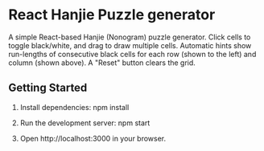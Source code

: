 # React Hanjie Puzzle generator

A simple React-based Hanjie (Nonogram) puzzle generator. Click cells to toggle black/white, and drag to draw multiple cells. Automatic hints show run-lengths of consecutive black cells for each row (shown to the left) and column (shown above). A "Reset" button clears the grid.

## Getting Started

1. Install dependencies:
   npm install

2. Run the development server:
   npm start

3. Open http://localhost:3000 in your browser.
